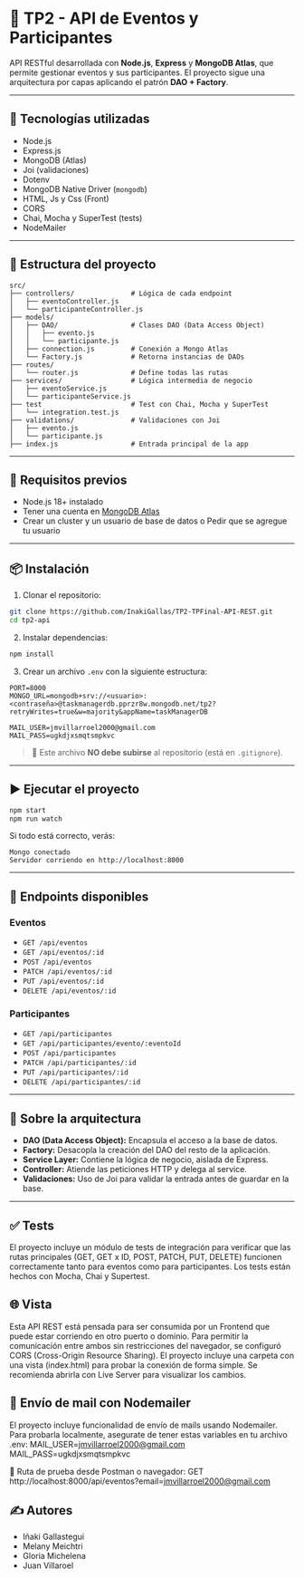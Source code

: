 # 🧾 TP2 - API de Eventos y Participantes

API RESTful desarrollada con **Node.js**, **Express** y **MongoDB Atlas**, que permite gestionar eventos y sus participantes. El proyecto sigue una arquitectura por capas aplicando el patrón **DAO + Factory**.

---

## 🚀 Tecnologías utilizadas

- Node.js
- Express.js
- MongoDB (Atlas)
- Joi (validaciones)
- Dotenv
- MongoDB Native Driver (`mongodb`)
- HTML, Js y Css (Front)
- CORS
- Chai, Mocha y SuperTest (tests)
- NodeMailer

---

## 📁 Estructura del proyecto

```
src/
├── controllers/              # Lógica de cada endpoint
│   ├── eventoController.js
│   └── participanteController.js
├── models/
│   ├── DAO/                  # Clases DAO (Data Access Object)
│   │   ├── evento.js
│   │   └── participante.js
│   ├── connection.js         # Conexión a Mongo Atlas
│   └── Factory.js            # Retorna instancias de DAOs
├── routes/
│   └── router.js             # Define todas las rutas
├── services/                 # Lógica intermedia de negocio
│   ├── eventoService.js
│   └── participanteService.js
├── test                      # Test con Chai, Mocha y SuperTest
│   └── integration.test.js
├── validations/              # Validaciones con Joi
│   ├── evento.js
│   └── participante.js
├── index.js                  # Entrada principal de la app
```

---

## 🔌 Requisitos previos

- Node.js 18+ instalado
- Tener una cuenta en [MongoDB Atlas](https://www.mongodb.com/cloud/atlas)
- Crear un cluster y un usuario de base de datos o Pedir que se agregue tu usuario

---

## 📦 Instalación

1. Clonar el repositorio:

```bash
git clone https://github.com/InakiGallas/TP2-TPFinal-API-REST.git
cd tp2-api
```

2. Instalar dependencias:

```bash
npm install
```

3. Crear un archivo `.env` con la siguiente estructura:

```
PORT=8000
MONGO_URL=mongodb+srv://<usuario>:<contraseña>@taskmanagerdb.pprzr8w.mongodb.net/tp2?retryWrites=true&w=majority&appName=taskManagerDB

MAIL_USER=jmvillarroel2000@gmail.com
MAIL_PASS=ugkdjxsmqtsmpkvc
```

> 🔐 Este archivo **NO debe subirse** al repositorio (está en `.gitignore`).

---

## ▶️ Ejecutar el proyecto

```bash
npm start 
npm run watch
```

Si todo está correcto, verás:

```
Mongo conectado
Servidor corriendo en http://localhost:8000
```

---

## 📮 Endpoints disponibles

### Eventos
- `GET /api/eventos`
- `GET /api/eventos/:id`
- `POST /api/eventos`
- `PATCH /api/eventos/:id`
- `PUT /api/eventos/:id`
- `DELETE /api/eventos/:id`

### Participantes
- `GET /api/participantes`
- `GET /api/participantes/evento/:eventoId`
- `POST /api/participantes`
- `PATCH /api/participantes/:id`
- `PUT /api/participantes/:id`
- `DELETE /api/participantes/:id`

---

## 🧠 Sobre la arquitectura 

- **DAO (Data Access Object):** Encapsula el acceso a la base de datos.
- **Factory:** Desacopla la creación del DAO del resto de la aplicación.
- **Service Layer:** Contiene la lógica de negocio, aislada de Express.
- **Controller:** Atiende las peticiones HTTP y delega al service.
- **Validaciones:** Uso de Joi para validar la entrada antes de guardar en la base.

---
## ✅ Tests 

El proyecto incluye un módulo de tests de integración para verificar que las rutas principales (GET, GET x ID, POST, PATCH, PUT, DELETE) funcionen correctamente tanto para eventos como para participantes. Los tests están hechos con Mocha, Chai y Supertest.

## 🌐 Vista

Esta API REST está pensada para ser consumida por un Frontend que puede estar corriendo en otro puerto o dominio. Para permitir la comunicación entre ambos sin restricciones del navegador, se configuró CORS (Cross-Origin Resource Sharing).
El proyecto incluye una carpeta con una vista (index.html) para probar la conexión de forma simple. Se recomienda abrirla con Live Server para visualizar los cambios.

## 📧 Envío de mail con Nodemailer

El proyecto incluye funcionalidad de envío de mails usando Nodemailer.
Para probarla localmente, asegurate de tener estas variables en tu archivo .env:
MAIL_USER=jmvillarroel2000@gmail.com  
MAIL_PASS=ugkdjxsmqtsmpkvc

🔗 Ruta de prueba desde Postman o navegador:
GET http://localhost:8000/api/eventos?email=jmvillarroel2000@gmail.com

## ✍️ Autores

- Iñaki Gallastegui
- Melany Meichtri
- Gloria Michelena
- Juan Villaroel
